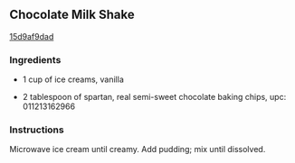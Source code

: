 ## Chocolate Milk Shake

[15d9af9dad](http://www.foodgeeks.com/recipes/18320)

### Ingredients

 - 1 cup of ice creams, vanilla

 - 2 tablespoon of spartan, real semi-sweet chocolate baking chips, upc: 011213162966

### Instructions

Microwave ice cream until creamy. Add pudding; mix until dissolved.